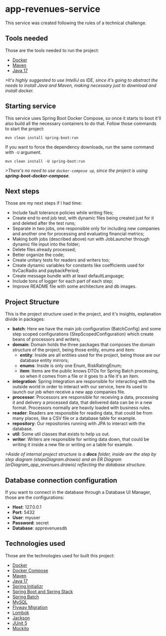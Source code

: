 # app-revenues-service
This service was created following the rules of a technical challenge.

## Tools needed
Those are the tools needed to run the project:
* [Docker](https://www.docker.com/products/docker-desktop/)
* [Maven](https://maven.apache.org/download.cgi)
* [Java 17](https://www.oracle.com/java/technologies/javase/jdk17-archive-downloads.html)

*>It's highly suggested to use IntelliJ as IDE, since it's going to abstract the needs to install Java and Maven, making necessary just to download and install docker.*

## Starting service
This service uses Spring Boot Docker Compose, so once it starts to boot it'll also build all the necessary containers to do that. Follow those commands to start the project:

``mvn clean install spring-boot:run``

If you want to force the dependency downloads, run the same command with ``-U`` argument.

``mvn clean install -U spring-boot:run``

*>There's no need to use `docker-compose up`, since the project is using **spring-boot-docker-compose**.*

## Next steps
Those are my next steps if I had time:
* Include fault tolerance policies while writing files;
* Create end to end job test, with dynamic files being created just for it and deleted after the test runs;
* Separate in two jobs, one responsible only for including new companies and another one for processing and evaluating financial metrics;
* Making both jobs (described above) run with JobLauncher through dynamic file input into the folder;
* Delete files already processed;
* Better organize the code;
* Create unitary tests for readers and writers too;
* Create dynamic variables for constants like coefficients used for ltvCacRadio and paybackPeriod;
* Create message bundle with at least defaultLanguage;
* Include tons of logger for each part of each step;
* Improve README file with some architecture and db images.

## Project Structure
This is the project structure used in the project, and it's insights, explanation divide in packages:
* **batch**: Here we have the main job configuration (BatchConfig) and some step scoped configurations (StepScopedConfiguration) which create beans of processors and writers;
* **domain**: Domain holds the three packages that composes the domain structure of the project, being those entity, enums and item:
    * **entity**: Inside are all entities used for the project, being those are our database entity mirrors;
    * **enums**: Inside is only one Enum, RiskRatingEnum;
    * **item**: Items are the public knows DTOs for Spring Batch processing, so when it comes from a file or it goes to a file it's an item.
* **integration**: Spring Integration are responsible for interacting with the outside world in order to interact with our service, here its used to launch our job when receive a new app companies file.
* **processor**: Processors are responsible for receiving a data, processing it and delivery a processed data, that delivered data can be in a new format. Processors normally are heavily loaded with business rules.
* **reader**: Readers are responsible for reading data, that could be from many places, like a CSV file or a database table for example.
* **repository**: Our repositories running with JPA to interact with the database.
* **util**: Some util classes that exists to help us out.
* **writer**: Writers are responsible for writing data down, that could be writing it inside a new file or writing on a table for example.

*>Aside of internal project structure is a **docs** folder, inside are the step by step diagram (stepsDiagram.drawio) and an ER Diagram (erDiagram_app_revenues.drawio) reflecting the database structure.*

## Database connection configuration
If you want to connect in the database through a Database UI Manager, those are the configurations:
* **Host**: 127.0.0.1
* **Port**: 5432
* **User**: myuser
* **Password**: secret
* **Database**: apprevenuesdb

## Technologies used
Those are the technologies used for built this project:
* [Docker](https://www.docker.com/)
* [Docker Compose](https://docs.docker.com/compose/)
* [Maven](https://maven.apache.org/)
* [Java 17](https://www.oracle.com/java)
* [Spring Initializr](https://start.spring.io/)
* [Spring Boot and Spring Stack](https://spring.io/projects/spring-boot)
* [Spring Batch](https://spring.io/projects/spring-batch/)
* [MySQL](https://www.postgresql.org/)
* [Flyway Migration](https://flywaydb.org/)
* [Lombok](https://projectlombok.org/)
* [Jackson](https://github.com/FasterXML/jackson)
* [JUnit 5](https://junit.org/junit5/)
* [Mockito](https://site.mockito.org/)